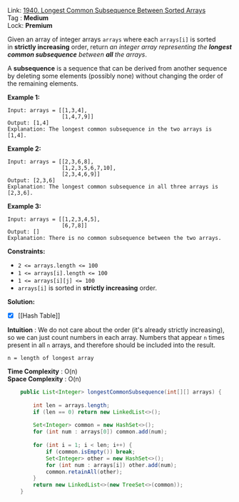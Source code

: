 Link: [1940. Longest Common Subsequence Between Sorted Arrays](https://leetcode.com/problems/maximum-matrix-sum/) <br>
Tag : **Medium**<br>
Lock: **Premium**

Given an array of integer arrays `arrays` where each `arrays[i]` is sorted in **strictly increasing** order, return _an integer array representing the **longest common subsequence** between **all** the arrays_.

A **subsequence** is a sequence that can be derived from another sequence by deleting some elements (possibly none) without changing the order of the remaining elements.

**Example 1:**
```
Input: arrays = [[1,3,4],
                 [1,4,7,9]]
Output: [1,4]
Explanation: The longest common subsequence in the two arrays is [1,4].
```

**Example 2:**
```
Input: arrays = [[2,3,6,8],
                 [1,2,3,5,6,7,10],
                 [2,3,4,6,9]]
Output: [2,3,6]
Explanation: The longest common subsequence in all three arrays is [2,3,6].
```

**Example 3:**
```
Input: arrays = [[1,2,3,4,5],
                 [6,7,8]]
Output: []
Explanation: There is no common subsequence between the two arrays.
```

**Constraints:**
-   `2 <= arrays.length <= 100`
-   `1 <= arrays[i].length <= 100`
-   `1 <= arrays[i][j] <= 100`
-   `arrays[i]` is sorted in **strictly increasing** order.

**Solution:**
- [x] [[Hash Table]]

**Intuition** :
We do not care about the order (it's already strictly increasing), so we can just count numbers in each array. Numbers that appear `n` times present in all `n` arrays, and therefore should be included into the result.

```
n = length of longest array
```
**Time Complexity** : O(n)<br>
**Space Complexity** : O(n)

```java
    public List<Integer> longestCommonSubsequence(int[][] arrays) {
        
        int len = arrays.length;
        if (len == 0) return new LinkedList<>();
        
        Set<Integer> common = new HashSet<>();
        for (int num : arrays[0]) common.add(num);
        
        for (int i = 1; i < len; i++) {
            if (common.isEmpty()) break;
            Set<Integer> other = new HashSet<>();
            for (int num : arrays[i]) other.add(num);
            common.retainAll(other);
        }
        return new LinkedList<>(new TreeSet<>(common));
    }
```
